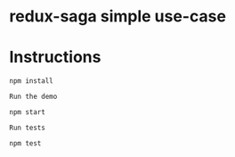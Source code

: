 # redux-saga simple use-case

# Instructions
```
npm install
```
```
Run the demo
```
```
npm start
```
```
Run tests
```
```
npm test
```
